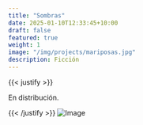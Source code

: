 ```yaml
---
title: "Sombras"
date: 2025-01-10T12:33:45+10:00
draft: false
featured: true
weight: 1
image: "/img/projects/mariposas.jpg"
description: Ficción
---
```

{{< justify >}}

En distribución.

{{< /justify >}}
![Image](/img/projects/sombras_con_creditos.jpg)
